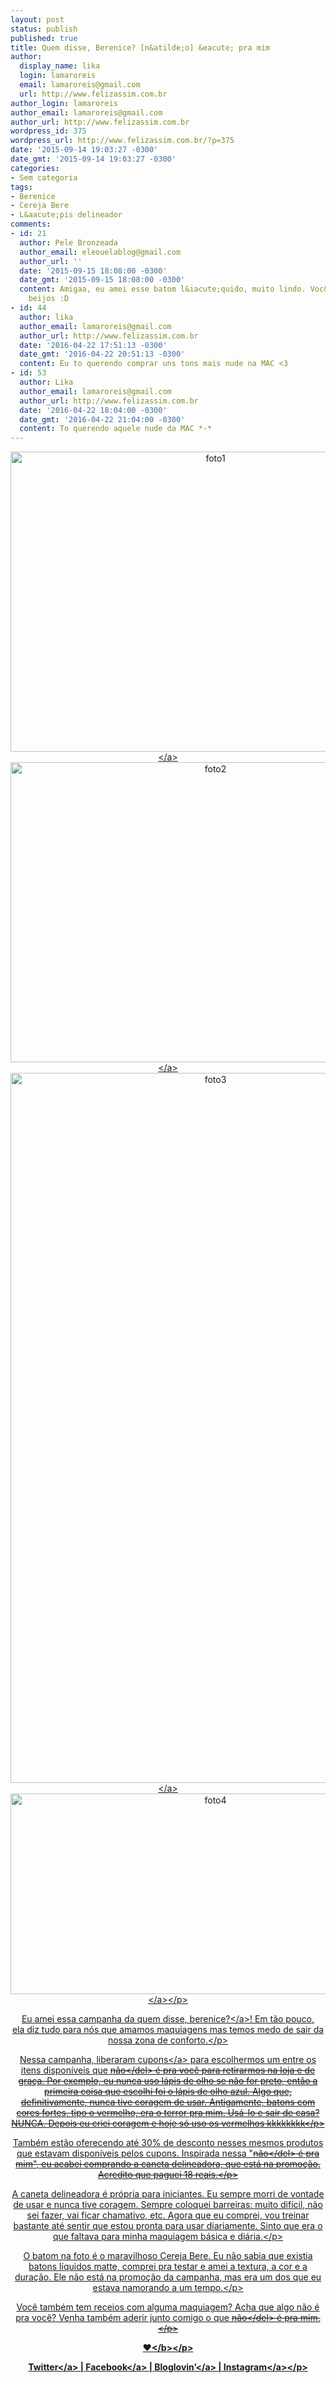 ```yaml
---
layout: post
status: publish
published: true
title: Quem disse, Berenice? [n&atilde;o] &eacute; pra mim
author:
  display_name: lika
  login: lamaroreis
  email: lamaroreis@gmail.com
  url: http://www.felizassim.com.br
author_login: lamaroreis
author_email: lamaroreis@gmail.com
author_url: http://www.felizassim.com.br
wordpress_id: 375
wordpress_url: http://www.felizassim.com.br/?p=375
date: '2015-09-14 19:03:27 -0300'
date_gmt: '2015-09-14 19:03:27 -0300'
categories:
- Sem categoria
tags:
- Berenice
- Cereja Bere
- L&aacute;pis delineador
comments:
- id: 21
  author: Pele Bronzeada
  author_email: eleouelablog@gmail.com
  author_url: ''
  date: '2015-09-15 18:08:00 -0300'
  date_gmt: '2015-09-15 18:08:00 -0300'
  content: Amigaa, eu amei esse batom l&iacute;quido, muito lindo. Voc&ecirc; arrasou,
    beijos :D
- id: 44
  author: lika
  author_email: lamaroreis@gmail.com
  author_url: http://www.felizassim.com.br
  date: '2016-04-22 17:51:13 -0300'
  date_gmt: '2016-04-22 20:51:13 -0300'
  content: Eu to querendo comprar uns tons mais nude na MAC <3
- id: 53
  author: Lika
  author_email: lamaroreis@gmail.com
  author_url: http://www.felizassim.com.br
  date: '2016-04-22 18:04:00 -0300'
  date_gmt: '2016-04-22 21:04:00 -0300'
  content: To querendo aquele nude da MAC *-*
---
```

<p style="text-align: center;"><a href="http:&#47;&#47;52.88.2.168&#47;wp-content&#47;uploads&#47;2015&#47;09&#47;foto1.jpg"><img class="aligncenter wp-image-388 size-large" src="http:&#47;&#47;52.88.2.168&#47;wp-content&#47;uploads&#47;2015&#47;09&#47;foto1-1024x768.jpg" alt="foto1" width="640" height="480" &#47;><&#47;a> <a href="http:&#47;&#47;52.88.2.168&#47;wp-content&#47;uploads&#47;2015&#47;09&#47;foto2.jpg"><img class="aligncenter wp-image-389 size-large" src="http:&#47;&#47;52.88.2.168&#47;wp-content&#47;uploads&#47;2015&#47;09&#47;foto2-1024x768.jpg" alt="foto2" width="640" height="480" &#47;><&#47;a> <a href="http:&#47;&#47;52.88.2.168&#47;wp-content&#47;uploads&#47;2015&#47;09&#47;foto3.jpg"><img class="aligncenter wp-image-390" src="http:&#47;&#47;52.88.2.168&#47;wp-content&#47;uploads&#47;2015&#47;09&#47;foto3-577x1024.jpg" alt="foto3" width="640" height="1136" &#47;><&#47;a> <a href="http:&#47;&#47;52.88.2.168&#47;wp-content&#47;uploads&#47;2015&#47;09&#47;foto4.png"><img class="aligncenter wp-image-391 size-large" src="http:&#47;&#47;52.88.2.168&#47;wp-content&#47;uploads&#47;2015&#47;09&#47;foto4-1024x513.png" alt="foto4" width="640" height="321" &#47;><&#47;a><&#47;p></p>
<p style="text-align: center;">Eu amei essa campanha da <a href="http:&#47;&#47;www.quemdisseberenice.com.br&#47;home&#47;" target="_blank">quem disse, berenice?<&#47;a>! Em t&atilde;o pouco, ela&nbsp;diz tudo para n&oacute;s que amamos maquiagens mas temos medo de sair da nossa zona de conforto.<&#47;p></p>
<p style="text-align: center;">Nessa campanha, liberaram <a href="http:&#47;&#47;www.quemdissebereniceepramim.com.br&#47;" target="_blank">cupons<&#47;a> para escolhermos um entre os itens dispon&iacute;veis que <del>n&atilde;o<&#47;del> &eacute; pra voc&ecirc; para retirarmos na loja e&nbsp;de gra&ccedil;a. Por exemplo, eu nunca uso l&aacute;pis de olho se n&atilde;o for preto, ent&atilde;o a primeira coisa que escolhi foi o l&aacute;pis de olho azul. Algo que, definitivamente, nunca tive coragem de usar. Antigamente, batons com cores fortes, tipo o vermelho, era o terror pra mim. Us&aacute;-lo e sair de casa? NUNCA. Depois eu criei coragem e hoje s&oacute; uso os vermelhos kkkkkkkk<&#47;p></p>
<p style="text-align: center;">Tamb&eacute;m est&atilde;o oferecendo at&eacute; 30% de desconto nesses mesmos produtos que estavam dispon&iacute;veis pelos cupons. Inspirada nessa "<del>n&atilde;o<&#47;del> &eacute; pra mim", eu acabei comprando a caneta delineadora,&nbsp;que est&aacute; na&nbsp;promo&ccedil;&atilde;o. Acredito que paguei 18 reais.<&#47;p></p>
<p style="text-align: center;">A caneta delineadora &eacute; pr&oacute;pria para iniciantes. Eu sempre morri de vontade de usar e nunca tive coragem. Sempre coloquei barreiras: muito dif&iacute;cil, n&atilde;o sei fazer, vai ficar chamativo, etc. Agora que eu comprei, vou treinar bastante at&eacute; sentir que estou pronta para usar diariamente. Sinto que era o que faltava para minha maquiagem b&aacute;sica e&nbsp;di&aacute;ria.<&#47;p></p>
<p style="text-align: center;">O batom na foto &eacute; o maravilhoso Cereja Bere. Eu n&atilde;o sabia que existia batons l&iacute;quidos matte, comprei pra testar e amei a textura, a cor e a dura&ccedil;&atilde;o. Ele n&atilde;o est&aacute; na promo&ccedil;&atilde;o da campanha, mas era um dos que eu estava namorando a um tempo.<&#47;p></p>
<p style="text-align: center;">Voc&ecirc; tamb&eacute;m tem receios com alguma maquiagem? Acha que algo n&atilde;o &eacute; pra voc&ecirc;? Venha tamb&eacute;m aderir junto comigo o que <del>n&atilde;o<&#47;del> &eacute; pra mim.<&#47;p></p>
<p style="text-align: center;"><b>&hearts;<&#47;b><&#47;p></p>
<p style="text-align: center;"><a href="https:&#47;&#47;twitter.com&#47;lettiicee" target="_blank">Twitter<&#47;a>&nbsp;|&nbsp;<a href="http:&#47;&#47;www.facebook.com&#47;blogfelizassim" target="_blank">Facebook<&#47;a>&nbsp;|&nbsp;<a href="https:&#47;&#47;www.bloglovin.com&#47;blogs&#47;feliz-assim-14224049" target="_blank">Bloglovin&rsquo;<&#47;a>&nbsp;|&nbsp;<a href="http:&#47;&#47;instagram.com&#47;lettiicee" target="_blank">Instagram<&#47;a><&#47;p></p>

